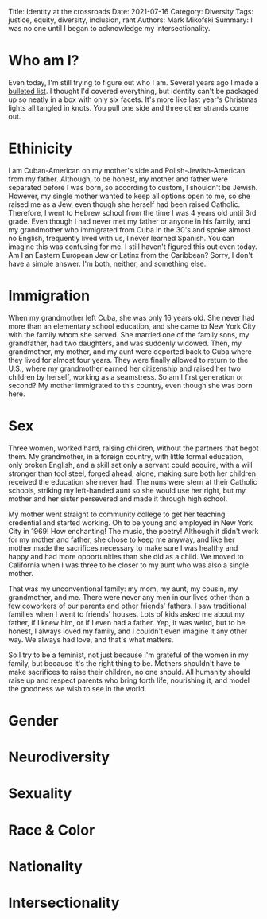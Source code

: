 Title: Identity at the crossroads
Date: 2021-07-16
Category: Diversity
Tags: justice, equity, diversity, inclusion, rant
Authors: Mark Mikofski
Summary: I was no one until I began to acknowledge my intersectionality.

# Who am I?

Even today, I'm still trying to figure out who I am. Several years ago I made a [bulleted list](https://poquitopicante.blogspot.com/p/about-me.html). I thought I'd covered everything, but identity can't be packaged up so neatly in a box with only six facets. It's more like last year's Christmas lights all tangled in knots. You pull one side and three other strands come out.

# Ethinicity

I am Cuban-American on my mother's side and Polish-Jewish-American from my father. Although, to be honest, my mother and father were separated before I was born, so according to custom, I shouldn't be Jewish. However, my single mother wanted to keep all options open to me, so she raised me as a Jew, even though she herself had been raised Catholic. Therefore, I went to Hebrew school from the time I was 4 years old until 3rd grade. Even though I had never met my father or anyone in his family, and my grandmother who immigrated from Cuba in the 30's and spoke almost no English, frequently lived with us, I never learned Spanish. You can imagine this was confusing for me. I still haven't figured this out even today. Am I an Eastern European Jew or Latinx from the Caribbean? Sorry, I don't have a simple answer. I'm both, neither, and something else.

# Immigration

When my grandmother left Cuba, she was only 16 years old. She never had more than an elementary school education, and she came to New York City with the family whom she served. She married one of the family sons, my grandfather, had two daughters, and was suddenly widowed. Then, my grandmother, my mother, and my aunt were deported back to Cuba where they lived for almost four years. They were finally allowed to return to the U.S., where my grandmother earned her citizenship and raised her two children by herself, working as a seamstress. So am I first generation or second? My mother immigrated to this country, even though she was born here.

# Sex

Three women, worked hard, raising children, without the partners that begot them. My grandmother, in a foreign country, with little formal education, only broken English, and a skill set only a servant could acquire, with a will stronger than tool steel, forged ahead, alone, making sure both her children received the education she never had. The nuns were stern at their Catholic schools, striking my left-handed aunt so she would use her right, but my mother and her sister persevered and made it through high school.

My mother went straight to community college to get her teaching credential and started working. Oh to be young and employed in New York City in 1969! How enchanting! The music, the poetry! Although it didn't work for my mother and father, she chose to keep me anyway, and like her mother made the sacrifices necessary to make sure I was healthy and happy and had more opportunities than she did as a child. We moved to California when I was three to be closer to my aunt who was also a single mother.

That was my unconventional family: my mom, my aunt, my cousin, my grandmother, and me. There were never any men in our lives other than a few coworkers of our parents and other friends' fathers. I saw traditional families when I went to friends' houses. Lots of kids asked me about my father, if I knew him, or if I even had a father. Yep, it was weird, but to be honest, I always loved my family, and I couldn't even imagine it any other way. We always had love, and that's what matters.

So I try to be a feminist, not just because I'm grateful of the women in my family, but because it's the right thing to be. Mothers shouldn't have to make sacrifices to raise their children, no one should. All humanity should raise up and respect parents who bring forth life, nourishing it, and model the goodness we wish to see in the world.

# Gender

# Neurodiversity

# Sexuality

# Race & Color

# Nationality

# Intersectionality